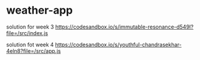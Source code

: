 # weather-app
 
solution for week 3
https://codesandbox.io/s/immutable-resonance-d549l?file=/src/index.js

solution fot week 4
https://codesandbox.io/s/youthful-chandrasekhar-4eln8?file=/src/app.js
